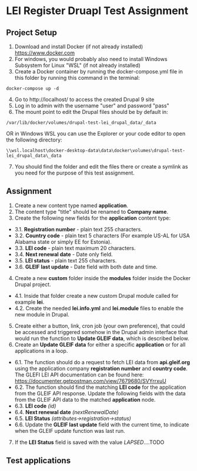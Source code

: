 # LEI Register Druapl Test Assignment #

## Project Setup ##

1. Download and install Docker (if not already installed) https://www.docker.com
2. For windows, you would probably also need to install Windows Subsystem for Linux "WSL"
(if not already installed)
3. Create a Docker container by running the docker-compose.yml file in this folder
by running this command in the terminal:
~~~
docker-compose up -d
~~~
4. Go to http://localhost/ to access the created Drupal 9 site
5. Log in to admin with the username "user" and password "pass"
6. The mount point to edit the Drupal files should be by default in:
~~~
/var/lib/docker/volumes/drupal-test-lei_drupal_data/_data
~~~
OR in Windows WSL you can use the Explorer or your code editor to open the following directory:
~~~
\\wsl.localhost\docker-desktop-data\data\docker\volumes\drupal-test-lei_drupal_data\_data
~~~
7. You should find the folder and edit the files there or create a symlink
as you need for the purpose of this test assignment.

## Assignment ##

1. Create a new content type named **application**.
2. The content type "title" should be renamed to **Company name**.
3. Create the following new fields for the **application** content type:
  * 3.1. **Registration number** - plain text 255 characters.
  * 3.2. **Country code** - plain text 5 characters (For example US-AL for USA Alabama state or simply EE for Estonia).
  * 3.3. **LEI code** - plain text maximum 20 characters.
  * 3.4. **Next renewal date** - Date only field.
  * 3.5. **LEI status** - plain text 255 characters.
  * 3.6. **GLEIF last update** - Date field with both date and time.
4. Create a new **custom** folder inside the **modules** folder inside the Docker Drupal project.
  * 4.1. Inside that folder create a new custom Drupal module called for example **lei**.
  * 4.2. Create the needed **lei.info.yml** and **lei.module** files to enable the new module in Drupal.
5. Create either a button, link, cron job (your own preference), that could be accessed and triggered somehow in the Drupal admin interface that would run the function to **Update GLEIF data**, which is described below.
6. Create an **Update GLEIF data** for either a specific **application** or for all applications in a loop.
  * 6.1. The function should do a request to fetch LEI data from **api.gleif.org** using the application company **registration number** and **country code**. The GLEFI LEI API documentation can be found here: https://documenter.getpostman.com/view/7679680/SVYrrxuU
  * 6.2. The function should find the matching **LEI code** for the application from the GLEIF API response. Update the following fields with the data from the GLEIF API data to the matched **application** node.
  * 6.3. **LEI code** *(id)*
  * 6.4. **Next renewal date** *(nextRenewalDate)*
  * 6.5. **LEI Status** *(attributes->registration->status)*
  * 6.6. Update the **GLEIF last update** field with the current time, to indicate when the GLEIF update function was last run.
7. If the **LEI Status** field is saved with the value *LAPSED*....TODO


## Test applications ##
